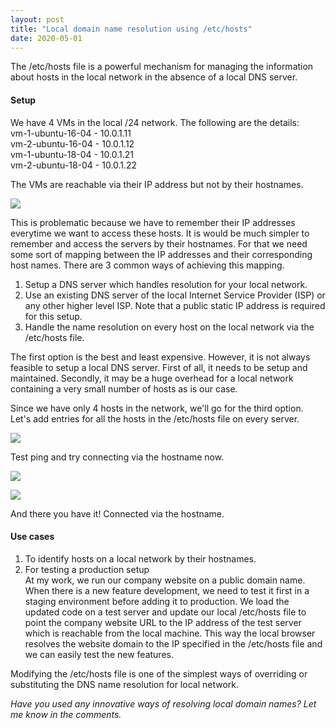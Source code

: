 ```yaml
---
layout: post
title: "Local domain name resolution using /etc/hosts"
date: 2020-05-01
---
```


The /etc/hosts file is a powerful mechanism for managing the information about hosts in the local network in the absence of a local DNS server.  


####  Setup

We have 4 VMs in the local /24 network. The following are the details:  
vm-1-ubuntu-16-04 - 10.0.1.11  
vm-2-ubuntu-16-04 - 10.0.1.12  
vm-1-ubuntu-18-04 - 10.0.1.21  
vm-2-ubuntu-18-04 - 10.0.1.22  
  
The VMs are reachable via their IP address but not by their hostnames.  
  


[![](https://blogger.googleusercontent.com/img/b/R29vZ2xl/AVvXsEjel1L0sI9HqYCZIFyl_9tJ5eRsaHi-Ed6hMddRMtpq7YFFwrDRcGQB0P6-yITRT3HO5-lkdt7AemCAVlMrKtSI8sTRkDp7yYkYIK0YFXffOuAZvoTwtA22xh1Izc_m6tDYKhYoEx-MmF_3/s640/Screen+Shot+2020-05-01+at+5.29.04+PM.png)](https://blogger.googleusercontent.com/img/b/R29vZ2xl/AVvXsEjel1L0sI9HqYCZIFyl_9tJ5eRsaHi-Ed6hMddRMtpq7YFFwrDRcGQB0P6-yITRT3HO5-lkdt7AemCAVlMrKtSI8sTRkDp7yYkYIK0YFXffOuAZvoTwtA22xh1Izc_m6tDYKhYoEx-MmF_3/s1600/Screen+Shot+2020-05-01+at+5.29.04+PM.png)

  
This is problematic because we have to remember their IP addresses everytime we want to access these hosts. It is would be much simpler to remember and access the servers by their hostnames. For that we need some sort of mapping between the IP addresses and their corresponding host names. There are 3 common ways of achieving this mapping.  


  1. Setup a DNS server which handles resolution for your local network.
  2. Use an existing DNS server of the local Internet Service Provider (ISP) or any other higher level ISP. Note that a public static IP address is required for this setup.
  3. Handle the name resolution on every host on the local network via the /etc/hosts file.

The first option is the best and least expensive. However, it is not always feasible to setup a local DNS server. First of all, it needs to be setup and maintained. Secondly, it may be a huge overhead for a local network containing a very small number of hosts as is our case.  
  
Since we have only 4 hosts in the network, we'll go for the third option. Let's add entries for all the hosts in the /etc/hosts file on every server.  
  


[![](https://blogger.googleusercontent.com/img/b/R29vZ2xl/AVvXsEggUi1kGseBNrAxzQRsDwZB4LpmUrCxoWnf3ll32R9FYvsVzymjqKUUHmG26dqaQ3yJ0yB-IZykuywIODQEgtjMA6_99hKLF1qHSjN_VEXhV_fbtt9HCt-o2QpCA7Yj6qFD6zkN2lgz3MQ4/s640/Screen+Shot+2020-05-01+at+5.32.05+PM.png)](https://blogger.googleusercontent.com/img/b/R29vZ2xl/AVvXsEggUi1kGseBNrAxzQRsDwZB4LpmUrCxoWnf3ll32R9FYvsVzymjqKUUHmG26dqaQ3yJ0yB-IZykuywIODQEgtjMA6_99hKLF1qHSjN_VEXhV_fbtt9HCt-o2QpCA7Yj6qFD6zkN2lgz3MQ4/s1600/Screen+Shot+2020-05-01+at+5.32.05+PM.png)

  
Test ping and try connecting via the hostname now.  
  


[![](https://blogger.googleusercontent.com/img/b/R29vZ2xl/AVvXsEiVJwfdkd8SFEayCEJAZG0ZK0FzZ_OXmY2p4Y2Gg4N8EfrYimw-MscZzMUGSTnaDkUU-jMAdoNFHZCvT2toiX5n2S3tAEPcbP-yt9HU_2B2q3nh1iXAiEjDniQqbJTqsXym0ClJJCFiCdQT/s640/Screen+Shot+2020-05-01+at+5.34.26+PM.png)](https://blogger.googleusercontent.com/img/b/R29vZ2xl/AVvXsEiVJwfdkd8SFEayCEJAZG0ZK0FzZ_OXmY2p4Y2Gg4N8EfrYimw-MscZzMUGSTnaDkUU-jMAdoNFHZCvT2toiX5n2S3tAEPcbP-yt9HU_2B2q3nh1iXAiEjDniQqbJTqsXym0ClJJCFiCdQT/s1600/Screen+Shot+2020-05-01+at+5.34.26+PM.png)

  


[![](https://blogger.googleusercontent.com/img/b/R29vZ2xl/AVvXsEjRR5rePzN4KA_vK-9PqNR7NEX1cpkYsMzXieDWdCGlrtZ5pJRUU-3t24PhM8sh_e5VTz23QV1PnOEffHsRArmzRqeyjy643-FX9mTzXtDdRsm8gWvc9_Glti1GcAC2H-qHkWyP9i_ByqQv/s640/Screen+Shot+2020-05-01+at+5.34.37+PM.png)](https://blogger.googleusercontent.com/img/b/R29vZ2xl/AVvXsEjRR5rePzN4KA_vK-9PqNR7NEX1cpkYsMzXieDWdCGlrtZ5pJRUU-3t24PhM8sh_e5VTz23QV1PnOEffHsRArmzRqeyjy643-FX9mTzXtDdRsm8gWvc9_Glti1GcAC2H-qHkWyP9i_ByqQv/s1600/Screen+Shot+2020-05-01+at+5.34.37+PM.png)

  
And there you have it! Connected via the hostname.  


####  Use cases

  1. To identify hosts on a local network by their hostnames.
  2. For testing a production setup  
At my work, we run our company website on a public domain name. When there is a new feature development, we need to test it first in a staging environment before adding it to production. We load the updated code on a test server and update our local /etc/hosts file to point the company website URL to the IP address of the test server which is reachable from the local machine. This way the local browser resolves the website domain to the IP specified in the /etc/hosts file and we can easily test the new features.

  
Modifying the /etc/hosts file is one of the simplest ways of overriding or substituting the DNS name resolution for local network.  
  
_Have you used any innovative ways of resolving local domain names? Let me know in the comments._

